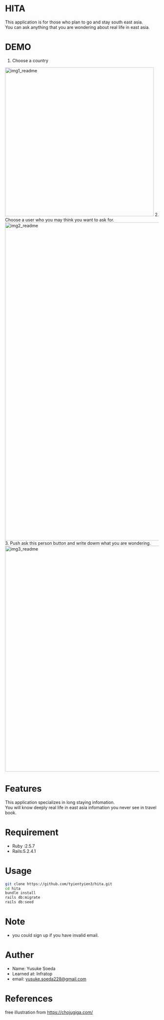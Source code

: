 # HITA

This application is for those who plan to go and stay south east asia.
<br>
You can ask anything that you are wondering about real life in east asia.

# DEMO
1. Choose a country
<img width="487" alt="img1_readme" src="https://user-images.githubusercontent.com/59005449/76680473-0cf1f880-662c-11ea-9d0e-d2c98300e41b.png">
2. Choose a user who you may think you want to ask for.
<img width="1041" alt="img2_readme" src="https://user-images.githubusercontent.com/59005449/76680351-3a8a7200-662b-11ea-9bdb-fd0accca30a0.png">
3. Push ask this person button and write dowm what you are wondering.
<img width="739" alt="img3_readme" src="https://user-images.githubusercontent.com/59005449/76680227-37db4d00-662a-11ea-9461-b03a1701223d.png">

# Features
This application specializes in long staying infomation.
<br>
You will know deeply real life in east asia infomation you never see in travel book.

# Requirement
* Ruby :2.5.7
* Rails:5.2.4.1

# Usage

```bash
git clone https://github.com/tyientyien3/hita.git
cd hita
bundle install
rails db:migrate
rails db:seed
```
# Note

* you could sign up if you have invalid email.

# Auther

* Name: Yusuke Soeda
* Learned at: Infratop
* email: yusuke.soeda228@gmail.com

# References
free illustration from https://chojugiga.com/
